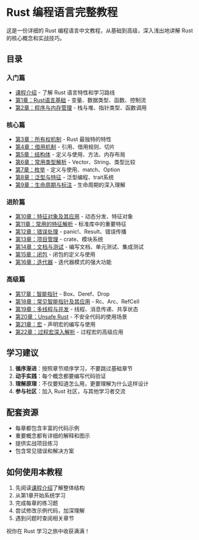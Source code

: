 # Rust 编程语言完整教程

这是一份详细的 Rust 编程语言中文教程，从基础到高级，深入浅出地讲解 Rust 的核心概念和实战技巧。

## 目录

### 入门篇

- [课程介绍](00_introduction.md) - 了解 Rust 语言特性和学习路线
- [第1章：Rust语言基础](01_rust_basics.md) - 变量、数据类型、函数、控制流
- [第2章：程序与内存管理](02_memory_management.md) - 栈与堆、指针类型、函数调用

### 核心篇

- [第3章：所有权机制](03_ownership.md) - Rust 最独特的特性
- [第4章：借用机制](04_borrowing.md) - 引用、借用规则、切片
- [第5章：结构体](05_structs.md) - 定义与使用、方法、内存布局
- [第6章：常用类型解析](06_common_types.md) - Vector、String、类型比较
- [第7章：枚举](07_enums.md) - 定义与使用、match、Option
- [第8章：泛型与特征](08_generics_traits.md) - 泛型编程、trait系统
- [第9章：生命周期与标注](09_lifetimes.md) - 生命周期的深入理解

### 进阶篇

- [第10章：特征对象及其应用](10_trait_objects.md) - 动态分发、特征对象
- [第11章：常用的特征解析](11_common_traits.md) - 标准库中的重要特征
- [第12章：错误处理](12_error_handling.md) - panic!、Result、错误传播
- [第13章：项目管理](13_project_management.md) - crate、模块系统
- [第14章：文档与测试](14_docs_testing.md) - 编写文档、单元测试、集成测试
- [第15章：闭包](15_closures.md) - 闭包的定义与使用
- [第16章：迭代器](16_iterators.md) - 迭代器模式的强大功能

### 高级篇

- [第17章：智能指针](17_smart_pointers.md) - Box、Deref、Drop
- [第18章：常见智能指针及其应用](18_common_smart_pointers.md) - Rc、Arc、RefCell
- [第19章：多线程与并发](19_concurrency.md) - 线程、消息传递、共享状态
- [第20章：Unsafe Rust](20_unsafe_rust.md) - 不安全代码的使用场景
- [第21章：宏](21_macros.md) - 声明宏的编写与使用
- [第22章：过程宏深入解析](22_proc_macros.md) - 过程宏的高级应用

## 学习建议

1. **循序渐进**：按照章节顺序学习，不要跳过基础章节
2. **动手实践**：每个概念都要编写代码验证
3. **理解原理**：不仅要知道怎么用，更要理解为什么这样设计
4. **参与社区**：加入 Rust 社区，与其他学习者交流

## 配套资源

- 每章都包含丰富的代码示例
- 重要概念都有详细的解释和图示
- 提供实战项目练习
- 包含常见错误和解决方案

## 如何使用本教程

1. 先阅读[课程介绍](00_introduction.md)了解整体结构
2. 从第1章开始系统学习
3. 完成每章的练习题
4. 尝试修改示例代码，加深理解
5. 遇到问题时查阅相关章节

祝你在 Rust 学习之旅中收获满满！ 